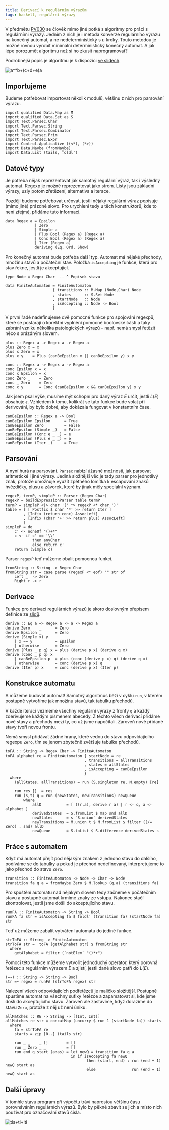 ```yaml
---
title: Derivací k regulárním výrazům
tags: haskell, regulární výrazy
---
```


V předmětu [PV030] se člověk mimo jiné potká s algoritmy pro práci s
regulárními výrazy. Jedním z nich je i metoda konverze regulárního výrazu na
konečný automat, a ne nedeterministický s $\epsilon$-kroky. Touto metodou je
možné rovnou vyrobit minimální deterministický konečný automat. A jak lépe
porozumět algoritmu než si ho zkusit naprogramovat?

Podrobnější popis je algoritmu je k dispozici [ve slidech][slidy].

![$a^*b+(c+d+e)a$](/images/regex0.png)

## Importujeme

Budeme potřebovat importovat několik modulů, většinu z nich pro parsování
výrazu.

~~~~~~~~~~~~~~~~~~~~~~~~~~~~~~~~~~~~~~~~~~~~~~~~~~~~~ {.haskell}
import qualified Data.Map as M
import qualified Data.Set as S
import Text.Parsec.Char
import Text.Parsec.String
import Text.Parsec.Combinator
import Text.Parsec.Prim
import Text.Parsec.Expr
import Control.Applicative ((<*), (*>))
import Data.Maybe (fromMaybe)
import Data.List (tails, foldl')
~~~~~~~~~~~~~~~~~~~~~~~~~~~~~~~~~~~~~~~~~~~~~~~~~~~~~~~~~~~~~~~~


## Datové typy

Je potřeba nějak reprezentovat jak samotný regulární výraz, tak i výsledný
automat. Regexp je možné reprezentovat jako strom. Listy jsou základní výrazy,
uzly potom zřetězení, alternativa a iterace.

Později budeme potřebovat určovat, jestli nějaký regulární výraz popisuje (mimo
jiné) prázdné slovo. Pro urychlení tedy u těch konstruktorů, kde to není
zřejmé, přidáme tuto informaci.

~~~~~~~~~~~~~~~~~~~~~~~~~~~~~~~~~~~~~~~~~~~~~~~~~~~~~ {.haskell}
data Regex a = Epsilon
             | Zero
             | Simple a
             | Plus Bool (Regex a) (Regex a)
             | Conc Bool (Regex a) (Regex a)
             | Iter (Regex a)
             deriving (Eq, Ord, Show)
~~~~~~~~~~~~~~~~~~~~~~~~~~~~~~~~~~~~~~~~~~~~~~~~~~~~~~~~~~~~~~~~

Pro konečný automat bude potřeba další typ. Automat má nějaké přechody, množinu
stavů a počáteční stav. Položka `isAccepting` je funkce, která pro stav řekne,
jestli je akceptující.

~~~~~~~~~~~~~~~~~~~~~~~~~~~~~~~~~~~~~~~~~~~~~~~~~~~~~ {.haskell}
type Node = Regex Char  -- ^ Popisek stavu

data FiniteAutomaton = FiniteAutomaton
                     { transitions :: M.Map (Node,Char) Node
                     , states      :: S.Set Node
                     , startNode   :: Node
                     , isAccepting :: Node -> Bool
                     }
~~~~~~~~~~~~~~~~~~~~~~~~~~~~~~~~~~~~~~~~~~~~~~~~~~~~~~~~~~~~~~~~

V první řadě nadefinujeme dvě pomocné funkce pro spojování regexpů, které se
postarají o korektní vyplnění pomocné boolovské části a taky zabrání vzniku
několika patologických výrazů – např. nemá smysl řetězit něco s prázdným
slovem.

~~~~~~~~~~~~~~~~~~~~~~~~~~~~~~~~~~~~~~~~~~~~~~~~~~~~~ {.haskell}
plus :: Regex a -> Regex a -> Regex a
plus Zero x = x
plus x Zero = x
plus x y    = Plus (canBeEpsilon x || canBeEpsilon y) x y

conc :: Regex a -> Regex a -> Regex a
conc Epsilon x = x
conc x Epsilon = x
conc Zero _    = Zero
conc _ Zero    = Zero
conc x y       = Conc (canBeEpsilon x && canBeEpsilon y) x y
~~~~~~~~~~~~~~~~~~~~~~~~~~~~~~~~~~~~~~~~~~~~~~~~~~~~~~~~~~~~~~~~

Jak jsem psal výše, musíme mýt schopní pro daný výraz $E$ určit, jestli $L(E)$
obsahuje $\epsilon$. Vzhledem k tomu, kolikrát se tato funkce bude volat při
derivování, by bylo dobré, aby dokázala fungovat v konstantním čase.

~~~~~~~~~~~~~~~~~~~~~~~~~~~~~~~~~~~~~~~~~~~~~~~~~~~~~ {.haskell}
canBeEpsilon :: Regex a -> Bool
canBeEpsilon Epsilon      = True
canBeEpsilon Zero         = False
canBeEpsilon (Simple _)   = False
canBeEpsilon (Conc e _ _) = e
canBeEpsilon (Plus e _ _) = e
canBeEpsilon (Iter _)     = True
~~~~~~~~~~~~~~~~~~~~~~~~~~~~~~~~~~~~~~~~~~~~~~~~~~~~~~~~~~~~~~~~


## Parsování

A nyní hurá na parsování. `Parsec` nabízí úžasné možnosti, jak parsovat
aritmetické i jiné výrazy. Jediná složitější věc je tady parser pro jednotlivý
znak, protože umožňuje využít zpětného lomítka k escapování znaků hvězdičky,
plusu a závorek, které by jinak měly speciální význam.

~~~~~~~~~~~~~~~~~~~~~~~~~~~~~~~~~~~~~~~~~~~~~~~~~~~~~ {.haskell}
regexP, termP, simpleP :: Parser (Regex Char)
regexP = buildExpressionParser table termP
termP = simpleP <|> char '(' *> regexP <* char ')'
table = [ [ Postfix $ char '*' >> return Iter ]
        , [Infix (return conc) AssocLeft]
        , [Infix (char '+' >> return plus) AssocLeft]
        ]
simpleP = do
    c' <- noneOf "()+*"
    c <- if c' == '\\'
            then anyChar
            else return c'
    return (Simple c)
~~~~~~~~~~~~~~~~~~~~~~~~~~~~~~~~~~~~~~~~~~~~~~~~~~~~~~~~~~~~~~~~

Parser `regexP` teď můžeme obalit pomocnou funkcí.

~~~~~~~~~~~~~~~~~~~~~~~~~~~~~~~~~~~~~~~~~~~~~~~~~~~~~ {.haskell}
fromString :: String -> Regex Char
fromString str = case parse (regexP <* eof) "" str of
    Left _  -> Zero
    Right r -> r
~~~~~~~~~~~~~~~~~~~~~~~~~~~~~~~~~~~~~~~~~~~~~~~~~~~~~~~~~~~~~~~~


## Derivace

Funkce pro derivaci regulárních výrazů je skoro doslovným přepisem definice ze
[slidů][slidy].

~~~~~~~~~~~~~~~~~~~~~~~~~~~~~~~~~~~~~~~~~~~~~~~~~~~~~ {.haskell}
derive :: Eq a => Regex a -> a -> Regex a
derive Zero    _      = Zero
derive Epsilon _      = Zero
derive (Simple x) y
    | x == y          = Epsilon
    | otherwise       = Zero
derive (Plus _ p q) x = plus (derive p x) (derive q x)
derive (Conc _ p q) x
    | canBeEpsilon p  = plus (conc (derive p x) q) (derive q x)
    | otherwise       = conc (derive p x) q
derive (Iter p) x     = conc (derive p x) (Iter p)
~~~~~~~~~~~~~~~~~~~~~~~~~~~~~~~~~~~~~~~~~~~~~~~~~~~~~~~~~~~~~~~~


## Konstrukce automatu

A můžeme budovat automat! Samotný algoritmus běží v cyklu `run`, v kterém
postupně vytvoříme jak množinu stavů, tak tabulku přechodů.

V každé iteraci vezmeme všechny regulární výrazy z fronty `q` a každý
zderivujeme každým písmenem abecedy. Z těchto všech derivací přidáme nové stavy
a přechody mezi ty, co už jsme napočítali. Zároveň nově přidané stavy tvoří
novou frontu.

Nemá smysl přidávat žádné hrany, které vedou do stavu odpovídajícího regexpu
`Zero`, tím se jenom zbytečně zvětšuje tabulka přechodů.

~~~~~~~~~~~~~~~~~~~~~~~~~~~~~~~~~~~~~~~~~~~~~~~~~~~~~ {.haskell}
toFA :: String -> Regex Char -> FiniteAutomaton
toFA alphabet re = FiniteAutomaton { startNode = re
                                   , transitions = allTransitions
                                   , states = allStates
                                   , isAccepting = canBeEpsilon
                                   }
  where
    (allStates, allTransitions) = run (S.singleton re, M.empty) [re]

    run res []  = res
    run (s,t) q = run (newStates, newTransitions) newQueue
        where
            allD           = [ ((r,a), derive r a) | r <- q, a <- alphabet ]
            derivedStates  = S.fromList $ map snd allD
            newStates      = s `S.union` derivedStates
            newTransitions = M.union t $ M.fromList $ filter ((/= Zero) . snd) allD
            newQueue       = S.toList $ S.difference derivedStates s
~~~~~~~~~~~~~~~~~~~~~~~~~~~~~~~~~~~~~~~~~~~~~~~~~~~~~~~~~~~~~~~~


## Práce s automatem

Když má automat přejít pod nějakým znakem z jednoho stavu do dalšího, podíváme
se do tabulky a pokud je přechod nedefinovaný, interpretujeme to jako přechod
do stavu `Zero`.

~~~~~~~~~~~~~~~~~~~~~~~~~~~~~~~~~~~~~~~~~~~~~~~~~~~~~ {.haskell}
transition :: FiniteAutomaton -> Node -> Char -> Node
transition fa q a = fromMaybe Zero $ M.lookup (q,a) (transitions fa)
~~~~~~~~~~~~~~~~~~~~~~~~~~~~~~~~~~~~~~~~~~~~~~~~~~~~~~~~~~~~~~~~

Pro spuštění automatu nad nějakým slovem tedy začneme v počátečním stavu a
postupně automat krmíme znaky ze vstupu. Nakonec stačí zkontrolovat, jestli
jsme došli do akceptujícího stavu.

~~~~~~~~~~~~~~~~~~~~~~~~~~~~~~~~~~~~~~~~~~~~~~~~~~~~~ {.haskell}
runFA :: FiniteAutomaton -> String -> Bool
runFA fa str = isAccepting fa $ foldl' (transition fa) (startNode fa) str
~~~~~~~~~~~~~~~~~~~~~~~~~~~~~~~~~~~~~~~~~~~~~~~~~~~~~~~~~~~~~~~~

Teď už můžeme zabalit vytváření automatu do jediné funkce.

~~~~~~~~~~~~~~~~~~~~~~~~~~~~~~~~~~~~~~~~~~~~~~~~~~~~~ {.haskell}
strToFA :: String -> FiniteAutomaton
strToFA str =  toFA (getAlphabet str) $ fromString str
  where
    getAlphabet = filter (`notElem` "()*+")
~~~~~~~~~~~~~~~~~~~~~~~~~~~~~~~~~~~~~~~~~~~~~~~~~~~~~~~~~~~~~~~~

Pomocí této funkce můžeme vytvořit jednoduchý operátor, který porovná řetězec s
regulárním výrazem $E$ a zjistí, jestli dané slovo patří do $L(E)$.

~~~~~~~~~~~~~~~~~~~~~~~~~~~~~~~~~~~~~~~~~~~~~~~~~~~~~ {.haskell}
(=~) :: String -> String -> Bool
str =~ regex = runFA (strToFA regex) str
~~~~~~~~~~~~~~~~~~~~~~~~~~~~~~~~~~~~~~~~~~~~~~~~~~~~~~~~~~~~~~~~

Nalezení všech odpovídajících podřetězců je maličko složitější. Postupně
spustíme automat na všechny sufixy řetězce a zapamatovat si, kde jsme došli do
akceptujícího stavu. Zároveň ale zastavíme, když dorazíme do stavu `Zero`,
protože z něj už není úniku.

~~~~~~~~~~~~~~~~~~~~~~~~~~~~~~~~~~~~~~~~~~~~~~~~~~~~~ {.haskell}
allMatches :: RE -> String -> [(Int, Int)]
allMatches re str = concatMap (uncurry $ run 1 (startNode fa)) starts
  where
    fa = strToFA re
    starts = zip [0..] (tails str)

    run _ _    _ []        = []
    run _ Zero _ _         = []
    run end q start (a:as) = let newQ = transition fa q a
                             in if isAccepting fa newQ
                                    then (start, end) : run (end + 1) newQ start as
                                    else                run (end + 1) newQ start as
~~~~~~~~~~~~~~~~~~~~~~~~~~~~~~~~~~~~~~~~~~~~~~~~~~~~~~~~~~~~~~~~

## Další úpravy

V tomhle stavu program při výpočtu tráví naprostou většinu času porovnáváním
regulárních výrazů. Bylo by pěkné zbavit se jich a místo nich používat pro
označování stavů čísla.

![tis+ti+iti](/images/regex1.png)


[PV030]: http://www.fi.muni.cz/~sojka/PV030/
[slidy]: http://www.fi.muni.cz/~sojka/PV030/2012-03-15.pdf
